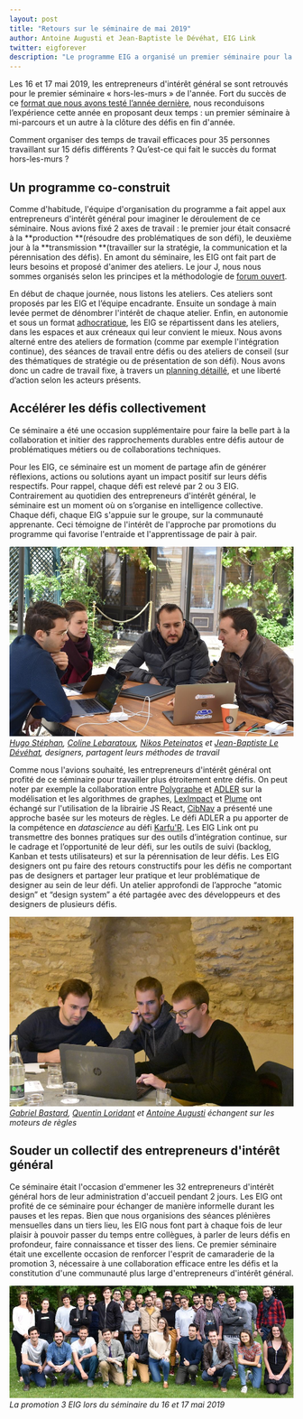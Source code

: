 ```yaml
---
layout: post
title: "Retours sur le séminaire de mai 2019"
author: Antoine Augusti et Jean-Baptiste le Dévéhat, EIG Link
twitter: eigforever
description: "Le programme EIG a organisé un premier séminaire pour la promotion 3. Comment organiser des temps de travail efficaces pour 35 personnes travaillant sur 15 défis différents ? Qu’est-ce qui fait le succès du format hors-les-murs ? "
---
```


Les 16 et 17 mai 2019, les entrepreneurs d'intérêt général se sont retrouvés pour le premier séminaire « hors-les-murs » de l'année. Fort du succès de ce [format que nous avons testé l’année dernière](https://entrepreneur-interet-general.etalab.gouv.fr/blog/2018/09/24/retrospective-defis-eig2.html), nous reconduisons l’expérience cette année en proposant deux temps : un premier séminaire à mi-parcours et un autre à la clôture des défis en fin d'année. 

Comment organiser des temps de travail efficaces pour 35 personnes travaillant sur 15 défis différents ? Qu’est-ce qui fait le succès du format hors-les-murs ? 


## Un programme co-construit

Comme d'habitude, l'équipe d'organisation du programme a fait appel aux entrepreneurs d'intérêt général pour imaginer le déroulement de ce séminaire. Nous avions fixé 2 axes de travail : le premier jour était consacré à la **production **(résoudre des problématiques de son défi), le deuxième jour à la **transmission **(travailler sur la stratégie, la communication et la pérennisation des défis). En amont du séminaire, les EIG ont fait part de leurs besoins et proposé d'animer des ateliers. Le jour J, nous nous sommes organisés selon les principes et la méthodologie de [forum ouvert](https://fr.wikipedia.org/wiki/M%C3%A9thodologie_Forum_Ouvert). 

En début de chaque journée, nous listons les ateliers. Ces ateliers sont proposés par les EIG et l’équipe encadrante. Ensuite un sondage à main levée permet de dénombrer l'intérêt de chaque atelier. Enfin, en autonomie et sous un format [adhocratique](https://fr.wikipedia.org/wiki/Adhocratie), les EIG se répartissent dans les ateliers, dans les espaces et aux créneaux qui leur convient le mieux. Nous avons alterné entre des ateliers de formation (comme par exemple l'intégration continue), des séances de travail entre défis ou des ateliers de conseil (sur des thématiques de stratégie ou de présentation de son défi). Nous avons donc un cadre de travail fixe, à travers un [planning détaillé](https://github.com/entrepreneur-interet-general/eig-link/blob/master/accompagnement.md#s%C3%A9minaire-hors-les-murs--1617-mai), et une liberté d’action selon les acteurs présents.


## Accélérer les défis collectivement

Ce séminaire a été une occasion supplémentaire pour faire la belle part à la collaboration et initier des rapprochements durables entre défis autour de problématiques métiers ou de collaborations techniques.

Pour les EIG, ce séminaire est un moment de partage afin de générer réflexions, actions ou solutions ayant un impact positif sur leurs défis respectifs. Pour rappel, chaque défi est relevé par 2 ou 3 EIG. Contrairement au quotidien des entrepreneurs d'intérêt général, le séminaire est un moment où on s’organise en intelligence collective. Chaque défi, chaque EIG s'appuie sur le groupe, sur la communauté apprenante. Ceci témoigne de l'intérêt de l'approche par promotions du programme qui favorise l'entraide et l'apprentissage de pair à pair.

![Un groupe de personnes parlent autour d'une table.](/img/blog/seminaire-2019/designers.jpg) _[Hugo Stéphan](/communaute/2019/hugo-stephan.html), [Coline Lebaratoux](/communaute/2019/coline-lebaratoux.html), [Nikos Peteinatos](/communaute/2019/nikos-peteinatos.html) et [Jean-Baptiste Le Dévéhat](communaute/2018/jean-baptiste-le-devehat.html), designers, partagent leurs méthodes de travail_

Comme nous l'avions souhaité, les entrepreneurs d'intérêt général ont profité de ce séminaire pour travailler plus étroitement entre défis. On peut noter par exemple la collaboration entre [Polygraphe](https://entrepreneur-interet-general.etalab.gouv.fr/defis/2019/polygraphe.html) et [ADLER](https://entrepreneur-interet-general.etalab.gouv.fr/defis/2019/adler.html) sur la modélisation et les algorithmes de graphes, [LexImpact](https://entrepreneur-interet-general.etalab.gouv.fr/defis/2019/leximpact.html) et [Plume](https://entrepreneur-interet-general.etalab.gouv.fr/defis/2019/plume.html) ont échangé sur l'utilisation de la librairie JS React, [CibNav](https://entrepreneur-interet-general.etalab.gouv.fr/defis/2019/cibnav.html) a présenté une approche basée sur les moteurs de règles. Le défi ADLER a pu apporter de la compétence en _datascience_ au défi [Karfu'R](https://entrepreneur-interet-general.etalab.gouv.fr/defis/2019/karfur.html). Les EIG Link ont pu transmettre des bonnes pratiques sur des outils d’intégration continue, sur le cadrage et l’opportunité de leur défi, sur les outils de suivi (backlog, Kanban et tests utilisateurs) et sur la pérennisation de leur défis. Les EIG designers ont pu faire des retours constructifs pour les défis ne comportant pas de designers et partager leur pratique et leur problématique de designer au sein de leur défi. Un atelier approfondi de l’approche “atomic design” et “design system” a été partagée avec des développeurs et des designers de plusieurs défis.

![3 hommes travaillent ensemble autour d'un ordinateur.](/img/blog/seminaire-2019/moteurs-regles.jpg) _[Gabriel Bastard](/communaute/2019/gabriel-bastard.html), [Quentin Loridant](/communaute/2019/quentin-loridant.html) et [Antoine Augusti](communaute/2018/antoine-augusti.html) échangent sur les moteurs de règles_


## Souder un collectif des entrepreneurs d'intérêt général

Ce séminaire était l'occasion d'emmener les 32 entrepreneurs d'intérêt général hors de leur administration d'accueil pendant 2 jours. Les EIG ont profité de ce séminaire pour échanger de manière informelle durant les pauses et les repas. Bien que nous organisions des séances plénières mensuelles dans un tiers lieu, les EIG nous font part à chaque fois de leur plaisir à pouvoir passer du temps entre collègues, à parler de leurs défis en profondeur, faire connaissance et tisser des liens. Ce premier séminaire était une excellente occasion de renforcer l'esprit de camaraderie de la promotion 3, nécessaire à une collaboration efficace entre les défis et la constitution d'une communauté plus large d'entrepreneurs d'intérêt général.

![La promotion 3 du programme Entrepreneurs d'Intérêt Général pose à l'extérieur.](/img/blog/seminaire-2019/promo-3.jpg) _La promotion 3 EIG lors du séminaire du 16 et 17 mai 2019_
